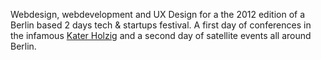 Webdesign, webdevelopment and UX Design for a the 2012 edition of a Berlin based 2 days tech & startups festival.
A first day of conferences in the infamous <a href="http://www.katerholzig.de/" target="_blank">Kater Holzig</a> and a second day of satellite events all around Berlin.